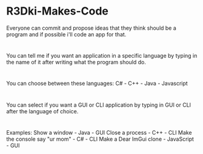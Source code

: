 # R3Dki-Makes-Code
Everyone can commit and propose ideas that they think should be a program and if possible i'll code an app for that.
#
#
You can tell me if you want an application in a specific language by typing in the name of it after writing what the program should do.
#
You can choose between these languages:
C# - C++ - Java - Javascript
#
You can select if you want a GUI or CLI application by typing in GUI or CLI after the language of choice.
#
Examples:
Show a window - Java - GUI
Close a process - C++ - CLI
Make the console say "ur mom" - C# - CLI
Make a Dear ImGui clone - JavaScript - GUI

